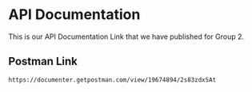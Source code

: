 # API Documentation

This is our API Documentation Link that we have published for Group 2.

## Postman Link
`````````````
https://documenter.getpostman.com/view/19674894/2s83zdxSAt
``````````````
